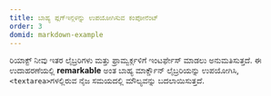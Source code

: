 ```yaml
---
title: ಬಾಹ್ಯ ಪ್ಲಗ್ಇನ್ಗಳನ್ನು ಉಪಯೋಗಿಸುವ ಕಂಪೋನೆಂಟ್
order: 3
domid: markdown-example
---
```


ರಿಯಾಕ್ಟ್ ನೀವು ಇತರ ಲೈಬ್ರರಿಗಳು ಮತ್ತು ಫ್ರಾಮ್ವರ್ಕ್ಗಳಿಗೆ ಇಂಟರ್ಫೇಸ್ ಮಾಡಲು ಅನುಮತಿಸುತ್ತದೆ. ಈ ಉದಾಹರಣೆಯಲ್ಲಿ **remarkable** ಅಂತ ಬಾಹ್ಯ ಮಾರ್ಕ್ಡೌನ್ ಲೈಬ್ರರಿಯನ್ನು ಉಪಯೋಗಿಸಿ, `<textarea>`ಗಳಲ್ಲಿರುವ ನೈಜ ಸಮಯದಲ್ಲಿ ಮೌಲ್ಯವನ್ನು ಬದಲಾಯಿಸುತ್ತದೆ.
